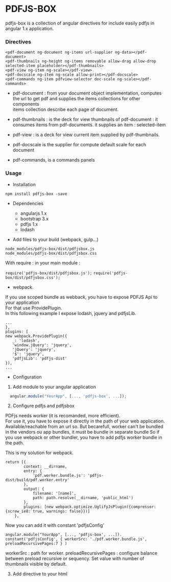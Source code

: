 # PDFJS-BOX #

pdfjs-box is a collection of angular directives for include easily pdfjs in angular 1.x application.

### Directives ###

`<pdf-document ng-document ng-items url-supplier ng-data></pdf-document>`  
`<pdf-thumbnails ng-height ng-items removable allow-drag allow-drop selected-item placeholder></pdf-thumbnails>`  
`<pdf-view ng-item ng-scale></pdf-view>`  
`<pdf-docscale ng-item ng-scale allow-print></pdf-docscale>`  
`<pdf-commands ng-item pdfview-selector doc-scale ng-scale></pdf-commands>`  

  - pdf-document : from your document object implementation, computes the url to get pdf and supplies the items collections for other components   
	 items collection describe each page of document.

  - pdf-thumbnails : is the deck for view thumbnails of pdf-document : it consumes items from pdf-documents. it supplies an item : selected-item

  - pdf-view : is a deck for view current item supplied by pdf-thumbnails.

  - pdf-docscale is the supplier for compute default scale for each document

  - pdf-commands, is a commands panels

### Usage ###

* Installation

`npm install pdfjs-box -save`

* Dependencies

  * angularjs 1.x
  * bootstrap 3.x
  * pdfjs 1.x
  * lodash

* Add files to your build (webpack, gulp...)

`node_modules/pdfjs-box/dist/pdfjsbox.js`   
`node_modules/pdfjs-box/dist/pdfjsbox.css`   

With require : in your main module : 

`require('pdfjs-box/dist/pdfjsbox.js');`
`require('pdfjs-box/dist/pdfjsbox.css');`


* webpack.

If you use scoped bundle as webback, you have to expose PDFJS Api to your application   
For that use ProvidePlugin.   
In this following example I expose lodash, jquery and pdfjsLib.   

`...`   
`},`   
`plugins: [`   
`new webpack.ProvidePlugin({`   
`	_: 'lodash',`   
`	'window.jQuery': 'jquery',`   
`	'jQuery': 'jquery',`   
`	'$': 'jquery',`   
`	'pdfjsLib': 'pdfjs-dist'`   
`}),`   
`...`      

* Configuration

1. Add module to your angular application

```javascript
  angular.module("YourApp", [..., 'pdfjs-box', ...]);
```

2. Configure pdfjs and pdfjsbox

PDFjs needs worker (it is recomanded, more efficient).   
For use it, you have to expose it directly in the path of your web application. Available/reachable from an url so. 
But becarefull, worker can't be bundled in the vendors ou app bundles, it must be bundle in separate bundle 
So if you use webpack or other bundler, you have to add pdfjs worker bundle in the path.   

This is my solution for webpack.


~~~~
return [{
		context: __dirname,
		entry: {
			'pdf.worker.bundle.js': 'pdfjs-dist/build/pdf.worker.entry'
		},
		output: {
			filename: '[name]',
			path: path.resolve(__dirname, 'public_html')
		},
		plugins: [new webpack.optimize.UglifyJsPlugin({compressor: {screw_ie8: true, warnings: false}})]
	},
~~~~
Now you can add it with constant 'pdfjsConfig'

`angular.module("YourApp", [..., 'pdfjs-box', ...]).  
    constant('pdfjsConfig', { workerSrc: './pdf.worker.bundle.js', preloadRecursivePages:7 } )`

workerSrc : path for worker.
preloadRecursivePages : configure balance between preload recursive or sequency. Set value with number of thumbnails visible by default.

3. Add directive to your html

